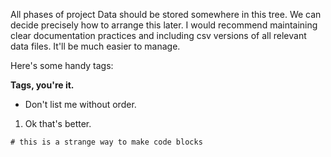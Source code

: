 All phases of project Data should be stored somewhere in this tree. We can decide precisely how to arrange this later.
I would recommend maintaining clear documentation practices and including csv versions of all relevant data files. It'll
be much easier to manage.

Here's some handy tags:
<p> <b>Tags, you're it.</b> </p>

<ul> 
<li>Don't list me without order. </li>
</ul>

<ol>
<li> Ok that's better. </li>
</ol>


`# this is a strange way to make code blocks`

